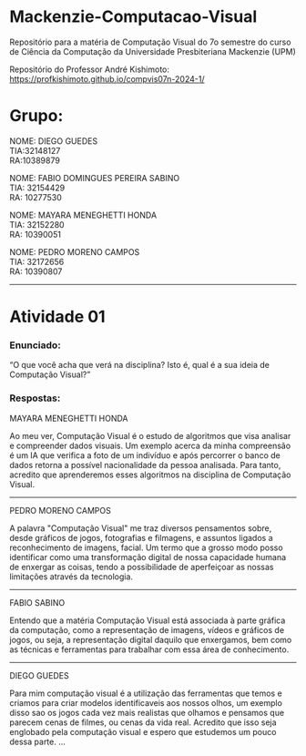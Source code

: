 # Mackenzie-Computacao-Visual
Repositório para a matéria de Computação Visual do 7o semestre do curso de Ciência da Computação da Universidade Presbiteriana Mackenzie (UPM)

Repositório do Professor André Kishimoto: https://profkishimoto.github.io/compvis07n-2024-1/

# Grupo:
NOME: DIEGO GUEDES\
TIA:32148127\
RA:10389879

NOME: FABIO DOMINGUES PEREIRA SABINO\
TIA: 32154429\
RA: 10277530

NOME: MAYARA MENEGHETTI HONDA\
TIA: 32152280\
RA: 10390051

NOME: PEDRO MORENO CAMPOS\
TIA: 32172656\
RA: 10390807

---

# Atividade 01

### Enunciado:
“O que você acha que verá na disciplina? Isto é, qual é a sua ideia de Computação Visual?”

### Respostas: 
MAYARA MENEGHETTI HONDA

Ao meu ver, Computação Visual é o estudo de algoritmos que visa analisar e compreender dados visuais. Um exemplo acerca da minha compreensão é um IA que verifica a foto de um indivíduo e após percorrer o banco de dados retorna a possível nacionalidade da pessoa analisada. Para tanto, acredito que aprenderemos esses algoritmos na disciplina de Computação Visual.


---

PEDRO MORENO CAMPOS

A palavra "Computação Visual" me traz diversos pensamentos sobre, desde gráficos de jogos, fotografias e filmagens, e assuntos ligados a reconhecimento de imagens, facial. Um termo que a grosso modo posso identificar como uma transformação digital de nossa capacidade humana de enxergar as coisas, tendo a possibilidade de aperfeiçoar as nossas limitações através da tecnologia.


---

FABIO SABINO

Entendo que a matéria Computação Visual está associada à parte gráfica da computação, como a representação de imagens, vídeos e gráficos de jogos, ou seja, a representação digital daquilo que enxergamos, bem como as técnicas e ferramentas para trabalhar com essa área de conhecimento.


---

DIEGO GUEDES

Para mim computação visual é a utilização das ferramentas que temos e criamos para criar modelos identificaveis aos nossos olhos, um exemplo disso sao os jogos cada vez mais realistas que olhamos e pensamos que parecem cenas de filmes, ou cenas da vida real. Acredito que isso seja englobado pela computação visual e espero que estudemos um pouco dessa parte.
...
